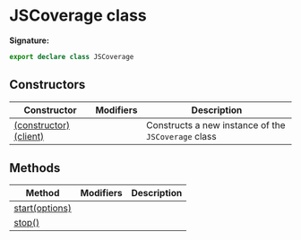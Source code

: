 # JSCoverage class

**Signature:**

```typescript
export declare class JSCoverage
```

## Constructors

| Constructor                                                      | Modifiers | Description                                                    |
| ---------------------------------------------------------------- | --------- | -------------------------------------------------------------- |
| [(constructor)(client)](./puppeteer.jscoverage._constructor_.md) |           | Constructs a new instance of the <code>JSCoverage</code> class |

## Methods

| Method                                            | Modifiers | Description |
| ------------------------------------------------- | --------- | ----------- |
| [start(options)](./puppeteer.jscoverage.start.md) |           |             |
| [stop()](./puppeteer.jscoverage.stop.md)          |           |             |
